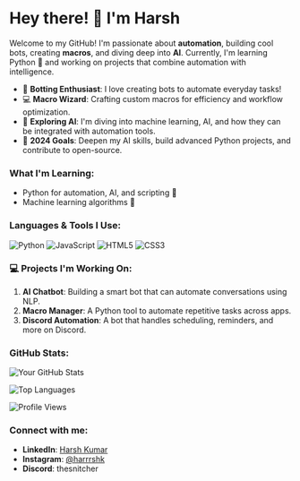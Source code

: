 # Hey there! 👋 I'm Harsh

Welcome to my GitHub! I'm passionate about **automation**, building cool bots, creating **macros**, and diving deep into **AI**. Currently, I'm learning Python 🐍 and working on projects that combine automation with intelligence.

- 🤖 **Botting Enthusiast**: I love creating bots to automate everyday tasks!
- 💻 **Macro Wizard**: Crafting custom macros for efficiency and workflow optimization.
- 🤖 **Exploring AI**: I'm diving into machine learning, AI, and how they can be integrated with automation tools.
- 🎯 **2024 Goals**: Deepen my AI skills, build advanced Python projects, and contribute to open-source.

### What I'm Learning:
- Python for automation, AI, and scripting 📜
- Machine learning algorithms 🧠

### Languages & Tools I Use:
![Python](https://img.shields.io/badge/Python-3776AB?style=for-the-badge&logo=python&logoColor=white)
![JavaScript](https://img.shields.io/badge/JavaScript-F7DF1E?style=for-the-badge&logo=javascript&logoColor=black)
![HTML5](https://img.shields.io/badge/HTML5-E34F26?style=for-the-badge&logo=html5&logoColor=white)
![CSS3](https://img.shields.io/badge/CSS3-1572B6?style=for-the-badge&logo=css3&logoColor=white)

### 💻 Projects I'm Working On:
1. **AI Chatbot**: Building a smart bot that can automate conversations using NLP.
2. **Macro Manager**: A Python tool to automate repetitive tasks across apps.
3. **Discord Automation**: A bot that handles scheduling, reminders, and more on Discord.

### GitHub Stats:
![Your GitHub Stats](https://github-readme-stats.vercel.app/api?username=HarrrshK&show_icons=true&theme=radical)

![Top Languages](https://github-readme-stats.vercel.app/api/top-langs/?username=HarrrshK&layout=compact&theme=radical)

![Profile Views](https://komarev.com/ghpvc/?username=HarrrshK&color=brightgreen)

### Connect with me:
- **LinkedIn**: [Harsh Kumar](https://www.linkedin.com/in/harsh-kumar-4a8142250/)
- **Instagram**: [@harrrshk](https://www.instagram.com/harrrshk/)
- **Discord**: thesnitcher

